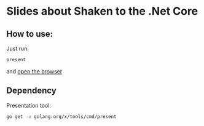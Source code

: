 # Slides about Shaken to the .Net Core

## How to use:

Just run:

```bash
present
```

and [open the browser](http://localhost:3999)

## Dependency

Presentation tool:

```bash
go get -u golang.org/x/tools/cmd/present
```
